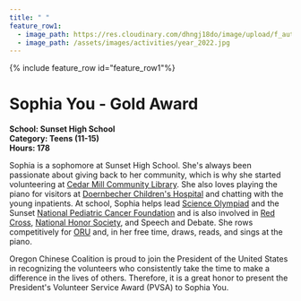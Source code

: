 ```yaml
---
title: " "
feature_row1:
  - image_path: https://res.cloudinary.com/dhngj18do/image/upload/f_auto,q_auto/v1/images/pvsa/2022_Sophia_You
  - image_path: /assets/images/activities/year_2022.jpg
---
```


{% include feature_row id="feature_row1"%}

# Sophia You - Gold Award

**School: Sunset High School**  
**Category: Teens (11-15)**  
**Hours: 178**  

Sophia is a sophomore at Sunset High School. She's always been passionate about giving back to her community, which is why she started volunteering at [Cedar Mill Community Library](https://library.cedarmill.org/). She also loves playing the piano for visitors at [Doernbecher Children's Hospital](https://www.ohsu.edu/doernbecher?utm_source=gmb&utm_medium=organic&utm_content=LocationDoernbecher) and chatting with the young inpatients. At school, Sophia helps lead [Science Olympiad](https://www.soinc.org/) and the Sunset [National Pediatric Cancer Foundation](https://nationalpcf.org/) and is also involved in [Red Cross](https://www.redcross.org/), [National Honor Society](https://www.nhs.us/), and Speech and Debate. She rows competitively for [ORU](https://www.oregonrowing.org/) and, in her free time, draws, reads, and sings at the piano.

Oregon Chinese Coalition is proud to join the President of the United States in recognizing the volunteers who consistently take the time to make a difference in the lives of others. Therefore, it is a great honor to present the President's Volunteer Service Award (PVSA) to Sophia You.
